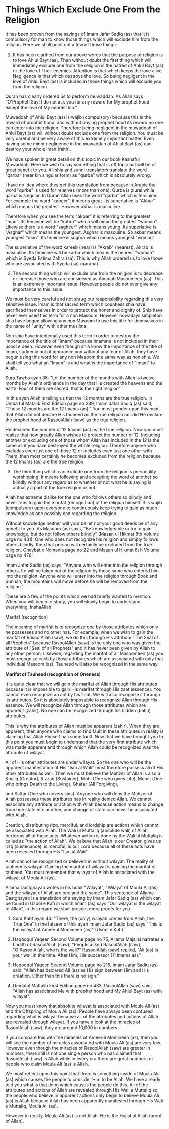 Things Which Exclude One From the Religion
==========================================

It has been proven from the sayings of Imam Jafar Sadiq (as) that it is
compulsory for man to know those things which will exclude him from the
religion. Here we shall point out a few of those things:

1. It has been clarified from our above words that the purpose of
religion is to love Ahlul Bayt (as). Then without doubt the first thing
which will immediately exclude one from the religion is the hatred of
Ahlul Bayt (as) or the love of Their enemies. Attention is that which
keeps the love alive. Negligence is that which destroys the love. So
being negligent in the love of Ahlul Bayt (as) is included in those
things which will exclude you from the religion.

Quran has clearly ordered us to perform muwaddah. As Allah says
"O'Prophet! Say! I do not ask you for any reward for My prophet hood
except the love of My nearest kin."

Muwaddah of Ahlul Bayt (as) is wajib (compulsory) because this is the
reward of prophet hood, and without paying prophet hood its reward no
one can enter into the religion. Therefore being negligent in the
muwaddah of Ahlul Bayt (as) will without doubt exclude one from the
religion. You must be very careful and be very aware of this extremely
important matter. Even having some minor negligence in the muwaddah of
Ahlul Bayt (as) can destroy your whole iman (faith).

We have spoken in great detail on this topic in our book Kashaful
Muwaddah. Here we wish to say something that is off topic but will be of
great benefit to you. All shia and sunni translators translate the word
"qarba" (near kin singular form) as "qurba" which is absolutely wrong.

I have no idea where they get this translation from because in Arabic
the word "qurba" is used for relatives (more than one). Qurba is plural
while qarba is singular. In Quran Allah uses the word "qarba" which is
feminine. For example the word "kabeer", it means great. Its superlative
is "Akbar" which means the greatest. However akbar is masculine.

Therefore when you see the term "akbar" it is referring to the greatest
"man". Its feminine will be "kubra" which will mean the greatest
"woman". Likewise there is a word "sagheer" which means young. Its
superlative is "Asghar" which means the youngest. Asghar is masculine.
So akbar means youngest "man". Its feminine is sughra which means
youngest "woman".

The superlative of the word kareeb (near) is "Akrab" (nearest). Akrab
is masculine. Its feminine will be karba which means the nearest "woman"
which is Syeda Fatima Zahra (sa). This is why Allah ordered us to love
those who are associated with Syeda (sa) (qaraba).

2. The second thing which will exclude one from the religion is to
decrease or increase those who are considered as Aimmah Masoomeen (as).
This is an extremely important issue. However people do not ever give
any importance to this issue.

We must be very careful and not shrug our responsibility regarding this
very sensitive issue. Imam is that sacred term which countless shia have
sacrificed themselves in order to protect the honor and dignity of. Shia
have never ever used this term for a non Masoom. However nowadays
simpleton shia have begun allowing any non Masoom to use this title for
themselves in the name of "unity" with other muslims.

Non shia have intentionally used this term in order to destroy the
importance of the title of "Imam" because imamate is not included in
their usool e deen. However even though shia know the importance of the
title of Imam, suddenly out of ignorance and without any fear of Allah,
they have begun using this word for any non Masoom the same way as non
shia. We shall tell you what an "Imam" is and what is the importance of
"Imam" to Allah.

Sura Tawba ayah 36: "Lo! the number of the months with Allah is twelve
months by Allah's ordinance in the day that He created the heavens and
the earth. Four of them are sacred: that is the right religion"

In this ayah Allah is telling us that the 12 months are the true
religion. In Umda tul Matalib First Edition page no 239, Imam Jafar
Sadiq (as) said, "These 12 months are the 12 Imams (as)." You must
ponder upon this point that Allah did not declare His tauheed as the
true religion nor did He declare the prophet hood of RasoolAllah (saw)
as the true religion.

He declared the number of 12 Imams (as) as the true religion. Now you
must realize that how greatly Allah wishes to protect the number of 12.
Including another or excluding one of those whom Allah has included in
the 12 is the same as if you have destroyed the whole religion.
Therefore anyone who excludes even just one of those 12 or includes even
just one other with Them, then most certainly he becomes excluded from
the religion because the 12 Imams (as) are the true religion.

3. The third thing which can exclude one from the religion is
personality worshipping. It means following and accepting the word of
another so blindly without any regard as to whether or not what he is
saying is actually a part of the true religion or not.

Allah has extreme dislike for the one who follows others so blindly and
never tries to gain the marifat (recognition) of the religion himself.
It is wajib (compulsory) upon everyone to continuously keep trying to
gain as much knowledge as one possibly can regarding the religion.

Without knowledge neither will your belief nor your good deeds be of
any benefit to you. As Masoom (as) says, "Be knowledgeable or try to
gain knowledge, but do not follow others blindly" (Mazan ul Hikmat 8th
Volume page no 431). One who does not recognize his religion and simply
follows others blindly, then that person will certainly be excluded from
the true religion. Ghaybat e Nomania page no 22 and Mazan ul Hikmat 8t h
Volume page no 476:

Imam Jafar Sadiq (as) says, "Anyone who will enter into the religion
through others, he will be taken out of the religion by those same who
entered him into the religion. Anyone who will enter into the religion
through Book and Sunnah, the mountains will move before he will be
removed from the religion."

These are a few of the points which we had briefly wanted to mention.
When you will begin to study, you will slowly begin to understand
everything. InshaAllah.

Marifat (recognition)

The meaning of marifat is to recognize one by those attributes which
only he possesses and no other has. For example, when we wish to gain
the marifat of RasoolAllah (saw), we do this through His attribute "The
Seal of all Prophets" because RasoolAllah (saw) is the only one who was
given the attribute of "Seal of all Prophets" and it has never been
given by Allah to any other person. Likewise, regarding the marifat of
all Masoomeen (as) you must recognize each by those attributes which are
associated with only that individual Masoom (as). Tauheed will also be
recognized in the same way.


**Marifat of Tauheed (recognition of Oneness)**

It is quite clear that we will gain the marifat of Allah through His
attributes because it is impossible to gain His marifat through His zaat
(essence). You cannot even recognize an ant by his zaat. We will also
recognize it through its attributes. So it is absolutely impossible to
recognize Allah through His essence. We will recognize Allah through
those attributes which are apparent (zahir). No one can be recognized
through his hidden (batin) attributes.

This is why the attributes of Allah must be apparent (zahir). When they
are apparent, then anyone who claims to find fault in these attributes
in reality is claiming that Allah Himself has some fault. Now that we
have brought you to this point you must begin to understand that the
very first attribute which was made apparent and through which Allah
could be recognized was the attribute of wilayat.

All of His other attributes are under wilayat. So the one who will be
the apparent manifestation of His "Ism al Wali" must therefore possess
all of His other attributes as well. Then we must believe the Mahzer of
Allah is also a Khaliq (Creator), Rizzaq (Sustainer), Mohi (One who
gives Life), Mumit (One who brings Death to the Living), Ghafar (All
Forgiving),

and Sattar (One who covers sins). Anyone who will deny the Mahzer of
Allah possesses these attributes has in reality denied Allah. We cannot
associate any attribute or action with Allah because action means to
change from one state into another, and change of state can never be
associated with Allah.

Creation, distributing rizq, merciful, and lordship are actions which
cannot be associated with Allah. The Wali ul Muttaliq (absolute wali) of
Allah performs all of these acts. Whatever action is done by the Wali ul
Muttaliq is called as "the action of Allah". We believe that Allah is
our Creator, gives us rizq (sustenance), is merciful, is our Lord
because all of these acts have been revealed through His "Ism al
Wali".

Allah cannot be recognized or believed in without wilayat. The reality
of tauheed is wilayat. Gaining the marifat of wilayat is gaining the
marifat of tauheed. You must remember that wilayat of Allah is
associated with the wilayat of Moula Ali (as).

Allama Dastghayab writes in his book "Wilayat", "Wilayat of Moula Ali
(as) and the wilayat of Allah are one and the same". This sentence of
Allama Dastghayab is a translation of a saying by Imam Jafar Sadiq (as)
which can be found in Usool e Kafi in which Imam (as) says "Our wilayat
is the wilayat of Allah". In this regard we shall present more proofs
for you.

1. Sura Kahf ayah 44: "There, the (only) wilayah comes from Allah, the
True One" In the tafseer of this ayah Imam Jafar Sadiq (as) says "This
is the wilayat of Ameerul Momineen (as)" (Usool e Kafi).

2. Haqooqul Yaqeen Second Volume page no 75, Allama Majalisi narrates a
hadith of RasoolAllah (saw); "People asked RasoolAllah (saw),
"O'RasoolAllah, who is the wali?" RasoolAllah (saw) replied, "Ali (as)
is your wali in this time. After Him, His successor (11 Imams as)."

3. Haqooqul Yaqeen Second Volume page no 218, Imam Jafar Sadiq (as)
said, "Allah has declared Ali (as) as His sign between Him and His
creation. Other than this there is no sign."

4. Umdatul Mattalib First Edition page no 433, RasoolAllah (saw) said,
"Allah has associated Me with prophet hood and My Ahlul Bayt (as) with
wilayat".

Now you must know that absolute wilayat is associated with Moula Ali
(as) and the Offspring of Moula Ali (as). People have always been
confused regarding what is wilayat because all of the attributes and
actions of Allah are revealed through wilayat. If you have a look at the
miracles of RasoolAllah (saw), they are around 10,000 in numbers.

If you compare this with the miracles of Ameerul Momineen (as), then
you will see the number of miracles associated with Moula Ali (as) are
very few. However even though the miracles of RasoolAllah (saw) are
greater in numbers, there still is not one single person who has claimed
that RasoolAllah (saw) is Allah while in every era there are great
numbers of people who claim Moula Ali (as) is Allah.

We must reflect upon this point that there is something inside of Moula
Ali (as) which causes the people to consider Him to be Allah. We have
already told you what is that thing which causes the people do this. All
of the attributes and actions of Allah are revealed through His Wali e
Muttaliq so the people who believe in apparent actions only begin to
believe Moula Ali (as) is Allah because Allah has been apparently
manifested through His Wali e Muttaliq, Moula Ali (as).

However in reality, Moula Ali (as) is not Allah. He is the Hujjat ul
Allah (proof of Allah).


